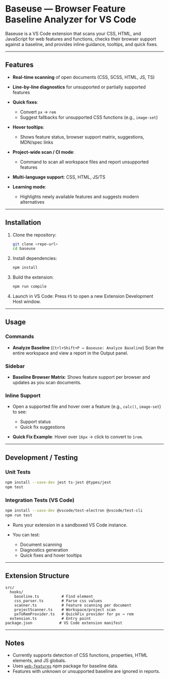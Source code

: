 # Baseuse — Browser Feature Baseline Analyzer for VS Code

Baseuse is a VS Code extension that scans your CSS, HTML, and JavaScript for web features and functions, checks their browser support against a baseline, and provides inline guidance, tooltips, and quick fixes.

---

## Features

-   **Real-time scanning** of open documents (CSS, SCSS, HTML, JS, TS)
-   **Line-by-line diagnostics** for unsupported or partially supported features
-   **Quick fixes**:

    -   Convert `px` → `rem`
    -   Suggest fallbacks for unsupported CSS functions (e.g., `image-set`)

-   **Hover tooltips**:

    -   Shows feature status, browser support matrix, suggestions, MDN/spec links

-   **Project-wide scan / CI mode**:

    -   Command to scan all workspace files and report unsupported features

-   **Multi-language support**: CSS, HTML, JS/TS
-   **Learning mode**:

    -   Highlights newly available features and suggests modern alternatives

---

## Installation

1. Clone the repository:

    ```bash
    git clone <repo-url>
    cd baseuse
    ```

2. Install dependencies:

    ```bash
    npm install
    ```

3. Build the extension:

    ```bash
    npm run compile
    ```

4. Launch in VS Code: Press `F5` to open a new Extension Development Host window.

---

## Usage

### Commands

-   **Analyze Baseline** (`Ctrl+Shift+P → Baseuse: Analyze Baseline`)
    Scan the entire workspace and view a report in the Output panel.

### Sidebar

-   **Baseline Browser Matrix**:
    Shows feature support per browser and updates as you scan documents.

### Inline Support

-   Open a supported file and hover over a feature (e.g., `calc()`, `image-set`) to see:

    -   Support status
    -   Quick fix suggestions

-   **Quick Fix Example**: Hover over `16px` → click to convert to `1rem`.

---

## Development / Testing

### Unit Tests

```bash
npm install --save-dev jest ts-jest @types/jest
npm test
```

### Integration Tests (VS Code)

```bash
npm install --save-dev @vscode/test-electron @vscode/test-cli
npm run test
```

-   Runs your extension in a sandboxed VS Code instance.
-   You can test:

    -   Document scanning
    -   Diagnostics generation
    -   Quick fixes and hover tooltips

---

## Extension Structure

```
src/
  hooks/
    baseline.ts          # Find element
    css_parser.ts        # Parse css values
    scanner.ts           # Feature scanning per document
    projectScanner.ts    # Workspace/project scan
    pxToRemProvider.ts   # QuickFix provider for px → rem
  extension.ts           # Entry point
package.json            # VS Code extension manifest
```

---

## Notes

-   Currently supports detection of CSS functions, properties, HTML elements, and JS globals.
-   Uses [`web-features`](https://www.npmjs.com/package/web-features) npm package for baseline data.
-   Features with unknown or unsupported baseline are ignored in reports.
